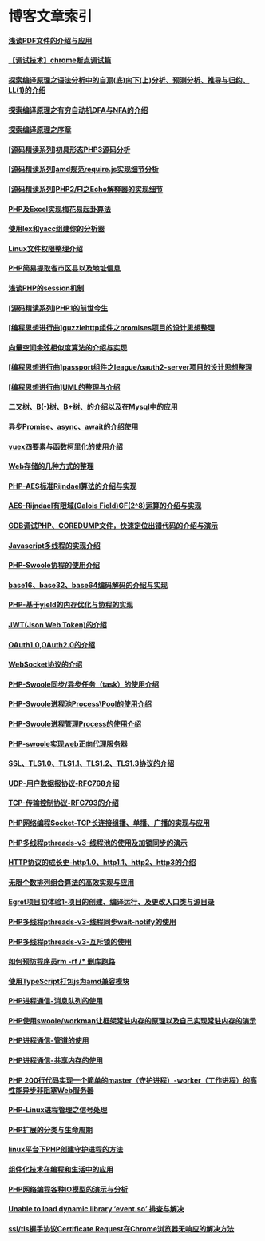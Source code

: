 # 博客文章索引
#### [浅谈PDF文件的介绍与应用](https://www.pitmanhuang.com/archives/762)
#### [【调试技术】chrome断点调试篇](https://www.pitmanhuang.com/archives/747)
#### [探索编译原理之语法分析中的自顶(底)向下(上)分析、预测分析、推导与归约、LL(1)的介绍](https://www.pitmanhuang.com/archives/724)
#### [探索编译原理之有穷自动机DFA与NFA的介绍](https://www.pitmanhuang.com/archives/691)
#### [探索编译原理之序章](https://www.pitmanhuang.com/archives/683)
#### [[源码精读系列]初具形态PHP3源码分析](https://www.pitmanhuang.com/archives/660)
#### [[源码精读系列]amd规范require.js实现细节分析](https://www.pitmanhuang.com/archives/645)
#### [[源码精读系列]PHP2/FI之Echo解释器的实现细节](https://www.pitmanhuang.com/archives/626)
#### [PHP及Excel实现梅花易起卦算法](https://www.pitmanhuang.com/archives/618)
#### [使用lex和yacc组建你的分析器](https://www.pitmanhuang.com/archives/613)
#### [Linux文件权限整理介绍](https://www.pitmanhuang.com/archives/604)
#### [PHP简易提取省市区县以及地址信息](https://www.pitmanhuang.com/archives/594)
#### [浅谈PHP的session机制](https://www.pitmanhuang.com/archives/584)
#### [[源码精读系列]PHP1的前世今生](https://www.pitmanhuang.com/archives/565)
#### [[编程思想进行曲]guzzlehttp组件之promises项目的设计思想整理](https://www.pitmanhuang.com/archives/558)
#### [向量空间余弦相似度算法的介绍与实现](https://www.pitmanhuang.com/archives/548)
#### [[编程思想进行曲]passport组件之league/oauth2-server项目的设计思想整理](https://www.pitmanhuang.com/archives/533)
#### [[编程思想进行曲]UML的整理与介绍](https://www.pitmanhuang.com/archives/520)
#### [二叉树、B(-)树、B+树、的介绍以及在Mysql中的应用](https://www.pitmanhuang.com/archives/510)
#### [异步Promise、async、await的介绍使用](https://www.pitmanhuang.com/archives/505)
#### [vuex四要素与函数柯里化的使用介绍](https://www.pitmanhuang.com/archives/503)
#### [Web存储的几种方式的整理](https://www.pitmanhuang.com/archives/498)
#### [PHP-AES标准Rijndael算法的介绍与实现](https://www.pitmanhuang.com/archives/490)
#### [AES-Rijndael有限域(Galois Field)GF(2^8)运算的介绍与实现](https://www.pitmanhuang.com/archives/474)
#### [GDB调试PHP、COREDUMP文件，快速定位出错代码的介绍与演示](https://www.pitmanhuang.com/archives/461)
#### [Javascript多线程的实现介绍](https://www.pitmanhuang.com/archives/455)
#### [PHP-Swoole协程的使用介绍](https://www.pitmanhuang.com/archives/452)
#### [base16、base32、base64编码解码的介绍与实现](https://www.pitmanhuang.com/archives/442)
#### [PHP-基于yield的内存优化与协程的实现](https://www.pitmanhuang.com/archives/433)
#### [JWT(Json Web Token)的介绍](https://www.pitmanhuang.com/archives/427)
#### [OAuth1.0,OAuth2.0的介绍](https://www.pitmanhuang.com/archives/409)
#### [WebSocket协议的介绍](https://www.pitmanhuang.com/archives/403)
#### [PHP-Swoole同步/异步任务（task）的使用介绍](https://www.pitmanhuang.com/archives/398)
#### [PHP-Swoole进程池Process\Pool的使用介绍](https://www.pitmanhuang.com/archives/393)
#### [PHP-Swoole进程管理Process的使用介绍](https://www.pitmanhuang.com/archives/388)
#### [PHP-swoole实现web正向代理服务器](https://www.pitmanhuang.com/archives/385)
#### [SSL、TLS1.0、TLS1.1、TLS1.2、TLS1.3协议的介绍](https://www.pitmanhuang.com/archives/380)
#### [UDP-用户数据报协议-RFC768介绍](https://www.pitmanhuang.com/archives/373)
#### [TCP-传输控制协议-RFC793的介绍](https://www.pitmanhuang.com/archives/348)
#### [PHP网络编程Socket-TCP长连接组播、单播、广播的实现与应用](https://www.pitmanhuang.com/archives/335)
#### [PHP多线程pthreads-v3-线程池的使用及加锁同步的演示](https://www.pitmanhuang.com/archives/319)
#### [HTTP协议的成长史-http1.0、http1.1、http2、http3的介绍](https://www.pitmanhuang.com/archives/288)
#### [无限个数排列组合算法的高效实现与应用](https://www.pitmanhuang.com/archives/278)
#### [Egret项目初体验1-项目的创建、编译运行、及更改入口类与源目录](https://www.pitmanhuang.com/archives/265)
#### [PHP多线程pthreads-v3-线程同步wait-notify的使用](https://www.pitmanhuang.com/archives/257)
#### [PHP多线程pthreads-v3-互斥锁的使用](https://www.pitmanhuang.com/archives/243)
#### [如何预防程序员rm -rf /* 删库跑路](https://www.pitmanhuang.com/archives/232)
#### [使用TypeScript打包js为amd兼容模块](https://www.pitmanhuang.com/archives/229)
#### [PHP进程通信-消息队列的使用](https://www.pitmanhuang.com/archives/223)
#### [PHP使用swoole/workman让框架常驻内存的原理以及自己实现常驻内存的演示](https://www.pitmanhuang.com/archives/213)
#### [PHP进程通信-管道的使用](https://www.pitmanhuang.com/archives/207)
#### [PHP进程通信-共享内存的使用](https://www.pitmanhuang.com/archives/193)
#### [PHP 200行代码实现一个简单的master（守护进程）-worker（工作进程）的高性能异步非阻塞Web服务器](https://www.pitmanhuang.com/archives/171)
#### [PHP-Linux进程管理之信号处理](https://www.pitmanhuang.com/archives/154)
#### [PHP扩展的分类与生命周期](https://www.pitmanhuang.com/archives/137)
#### [linux平台下PHP创建守护进程的方法](https://www.pitmanhuang.com/archives/124)
#### [组件化技术在编程和生活中的应用](https://www.pitmanhuang.com/archives/95)
#### [PHP网络编程各种IO模型的演示与分析](https://www.pitmanhuang.com/archives/48)
#### [Unable to load dynamic library ‘event.so’ 排查与解决](https://www.pitmanhuang.com/archives/58)
#### [ssl/tls握手协议Certificate Request在Chrome浏览器无响应的解决方法](https://www.pitmanhuang.com/archives/6)
